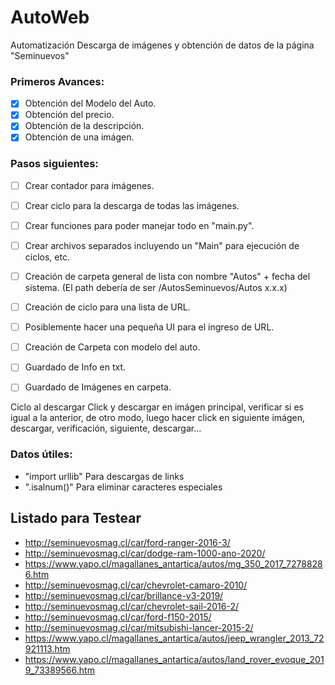 # AutoWeb
Automatización Descarga de imágenes y obtención de datos de la página "Seminuevos"

### Primeros Avances:
* [x] Obtención del Modelo del Auto.
* [x] Obtención del precio.
* [x] Obtención de la descripción.
* [x] Obtención de una imágen.

### Pasos siguientes:
* [ ] Crear contador para imágenes.
* [ ] Crear ciclo para la descarga de todas las imágenes.
* [ ] Crear funciones para poder manejar todo en "main.py".
* [ ] Crear archivos separados incluyendo un "Main" para ejecución de ciclos, etc.
* [ ] Creación de carpeta general de lista con nombre "Autos" + fecha del sistema. (El path debería de ser /AutosSeminuevos/Autos x.x.x)
* [ ] Creación de ciclo para una lista de URL.
* [ ] Posiblemente hacer una pequeña UI para el ingreso de URL.
* [ ] Creación de Carpeta con modelo del auto.
* [ ] Guardado de Info en txt.
* [ ] Guardado de Imágenes en carpeta.



Ciclo al descargar
Click y descargar en imágen principal, verificar si es igual a la anterior, de otro modo,
luego hacer click en siguiente imágen, descargar, verificación, siguiente, descargar...

### Datos útiles:
- "import urllib" Para descargas de links
- ".isalnum()" Para eliminar caracteres especiales

## Listado para Testear

* http://seminuevosmag.cl/car/ford-ranger-2016-3/
* http://seminuevosmag.cl/car/dodge-ram-1000-ano-2020/
* https://www.yapo.cl/magallanes_antartica/autos/mg_350_2017_72788286.htm
* http://seminuevosmag.cl/car/chevrolet-camaro-2010/
* http://seminuevosmag.cl/car/brillance-v3-2019/
* http://seminuevosmag.cl/car/chevrolet-sail-2016-2/
* http://seminuevosmag.cl/car/ford-f150-2015/
* http://seminuevosmag.cl/car/mitsubishi-lancer-2015-2/
* https://www.yapo.cl/magallanes_antartica/autos/jeep_wrangler_2013_72921113.htm
* https://www.yapo.cl/magallanes_antartica/autos/land_rover_evoque_2019_73389566.htm